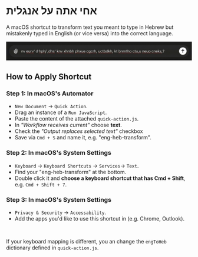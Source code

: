# אחי אתה על אנגלית

A macOS shortcut to transform text you meant to type in Hebrew but mistakenly typed in English (or vice versa) into the correct language.

![Screen Recording Demo](screen-recording-demo.gif)

## How to Apply Shortcut

### Step 1: In macOS's Automator
* `New Document` -> `Quick Action`.
* Drag an instance of a `Run JavaScript`.
* Paste the content of the attached `quick-action.js`.
* In *"Workflow receives current"* choose **text**.
* Check the *"Output replaces selected text"* checkbox
* Save via `Cmd + S` and name it, e.g. "eng-heb-transform".

### Step 2: In macOS's System Settings
* `Keyboard` -> `Keyboard Shortcuts` -> `Services`-> `Text`.
* Find your "eng-heb-transform" at the bottom.
* Double click it and **choose a keyboard shortcut that has Cmd + Shift**, e.g. `Cmd + Shift + 7`.

### Step 3: In macOS's System Settings
* `Privacy & Security` -> `Accessability`.
* Add the apps you'd like to use this shortcut in (e.g. Chrome, Outlook).

<br/>

If your keyboard mapping is different, you an change the `engToHeb` dictionary defined in `quick-action.js`.